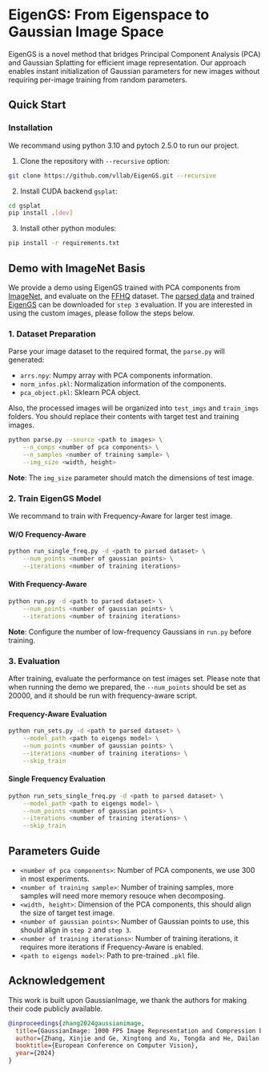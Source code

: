 # EigenGS: From Eigenspace to Gaussian Image Space

EigenGS is a novel method that bridges Principal Component Analysis (PCA) and Gaussian Splatting for efficient image representation. Our approach enables instant initialization of Gaussian parameters for new images without requiring per-image training from random parameters.

## Quick Start

### Installation
We recommand using python 3.10 and pytoch 2.5.0 to run our project.
1. Clone the repository with `--recursive` option:
```bash
git clone https://github.com/vllab/EigenGS.git --recursive
``` 
2. Install CUDA backend `gsplat`:
```bash
cd gsplat
pip install .[dev]
```
3. Install other python modules:
```bash
pip install -r requirements.txt
```

## Demo with ImageNet Basis

We provide a demo using EigenGS trained with PCA components from [ImageNet](https://www.icloud.com/iclouddrive/04fbVOqtOeQCRA52Ef05QNsLA#ImageNet), and evaluate on the [FFHQ](https://www.icloud.com/iclouddrive/0bfGI1wc4x-2Y2w4ASynV6SfA#FFHQ) dataset. 
The [parsed data](https://www.icloud.com/iclouddrive/0787LHytmNDuWM4zSBdOMRlMg#imagenet-ffhq-300-ycbcr) and trained [EigenGS](https://www.icloud.com/iclouddrive/0d30IWn45tl4phrGCbFfk2BqQ#imagenet-ffhq-300-ycbcr-20000-15000-d37b07) can be downloaded for `step 3` evaluation. If you are interested in using the custom images, please follow the steps below. 

### 1. Dataset Preparation

Parse your image dataset to the required format, the `parse.py` will generated:

- `arrs.npy`: Numpy array with PCA components information.
- `norm_infos.pkl`: Normalization information of the components.
- `pca_object.pkl`: Sklearn PCA object.

Also, the processed images will be organized into `test_imgs` and `train_imgs` folders. You should replace their contents with target test and training images.

```bash
python parse.py --source <path to images> \
    --n_comps <number of pca components> \
    --n_samples <number of training sample> \
    --img_size <width, height>
```

**Note**: The `img_size` parameter should match the dimensions of test image.

### 2. Train EigenGS Model

We recommand to train with Frequency-Aware for larger test image.

#### W/O Frequency-Aware
```bash
python run_single_freq.py -d <path to parsed dataset> \
    --num_points <number of gaussian points> \
    --iterations <number of training iterations>
```

#### With Frequency-Aware
```bash
python run.py -d <path to parsed dataset> \
    --num_points <number of gaussian points> \
    --iterations <number of training iterations>
```

**Note**: Configure the number of low-frequency Gaussians in `run.py` before training.

### 3. Evaluation

After training, evaluate the performance on test images set. Please note that when running the demo we prepared, the `--num_points` should be set as 20000, and it should be run with frequency-aware script.

#### Frequency-Aware Evaluation
```bash
python run_sets.py -d <path to parsed dataset> \
    --model_path <path to eigengs model> \
    --num_points <number of gaussian points> \
    --iterations <number of training iterations> \
    --skip_train
```

#### Single Frequency Evaluation
```bash
python run_sets_single_freq.py -d <path to parsed dataset> \
    --model_path <path to eigengs model> \
    --num_points <number of gaussian points> \
    --iterations <number of training iterations> \
    --skip_train
```

## Parameters Guide

- `<number of pca components>`: Number of PCA components, we use 300 in most experiments.
- `<number of training sample>`: Number of training samples, more samples will need more memory resouce when decomposing.
- `<width, height>`: Dimension of the PCA components, this should align the size of target test image.
- `<number of gaussian points>`: Number of Gaussian points to use, this should align in `step 2` and `step 3`.
- `<number of training iterations>`: Number of training iterations, it requires more iterations if Frequency-Aware is enabled.
- `<path to eigengs model>`: Path to pre-trained `.pkl` file.

## Acknowledgement

This work is built upon GaussianImage, we thank the authors for making their code publicly available.

```bibtex
@inproceedings{zhang2024gaussianimage,
  title={GaussianImage: 1000 FPS Image Representation and Compression by 2D Gaussian Splatting},
  author={Zhang, Xinjie and Ge, Xingtong and Xu, Tongda and He, Dailan and Wang, Yan and Qin, Hongwei and Lu, Guo and Geng, Jing and Zhang, Jun},
  booktitle={European Conference on Computer Vision},
  year={2024}
}
```